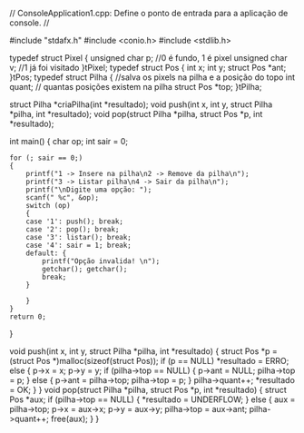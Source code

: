 // ConsoleApplication1.cpp: Define o ponto de entrada para a aplicação de console.
//

#include "stdafx.h"
#include <conio.h>
#include <stdlib.h>

typedef struct Pixel {
	unsigned char p; //0 é fundo, 1 é pixel
	unsigned char v; //1 já foi visitado
}tPixel;
typedef struct Pos {
	int x;
	int y;
	struct Pos *ant;
}tPos;
typedef struct Pilha { //salva os pixels na pilha e a posição do topo
	int quant; // quantas posições existem na pilha
	struct Pos *top;
}tPilha;

struct Pilha *criaPilha(int *resultado);
void push(int x, int y, struct Pilha *pilha, int *resultado);
void pop(struct Pilha *pilha, struct Pos *p, int *resultado);

int main()
{
	char op;
	int sair = 0;

	for (; sair == 0;)
	{
		printf("1 -> Insere na pilha\n2 -> Remove da pilha\n");
		printf("3 -> Listar pilha\n4 -> Sair da pilha\n");
		printf("\nDigite uma opção: ");
		scanf(" %c", &op);
		switch (op)
		{
		case '1': push(); break;
		case '2': pop(); break;
		case '3': listar(); break;
		case '4': sair = 1; break;
		default: {
			printf("Opção invalida! \n");
			getchar(); getchar();
			break;
		}

		}
	}
	return 0;
}

void push(int x, int y, struct Pilha *pilha, int *resultado) {
	struct Pos *p = (struct Pos *)malloc(sizeof(struct Pos));
	if (p == NULL) *resultado = ERRO;
	else {
		p->x = x;
		p->y = y;
		if (pilha->top == NULL) {
			p->ant = NULL;
			pilha->top = p;
		}
		else {
			p->ant = pilha->top;
			pilha->top = p;
		}
		pilha->quant++;
		*resultado = OK;
	}
}
void pop(struct Pilha *pilha, struct Pos *p, int *resultado) {
	struct Pos *aux;
	if (pilha->top == NULL) {
		*resultado = UNDERFLOW;
	} else {
		aux = pilha->top;
		p->x = aux->x;
		p->y = aux->y;
		pilha->top = aux->ant;
		pilha->quant++;
		free(aux);
	}
}
